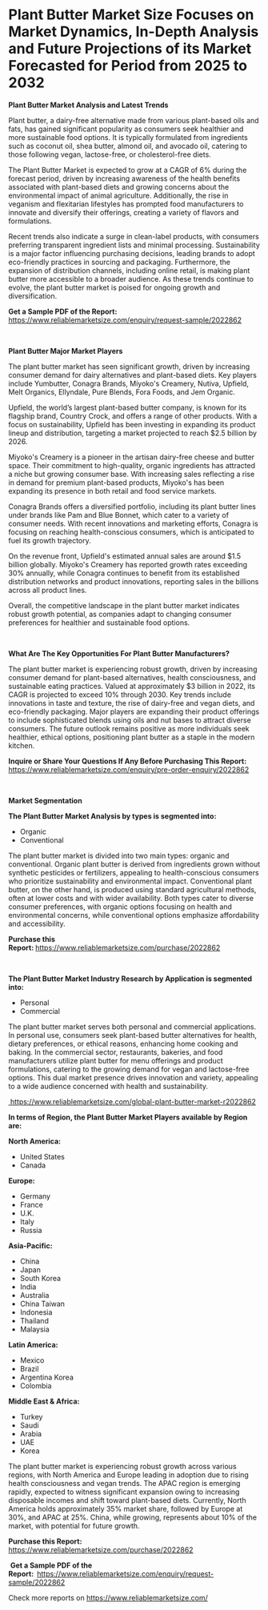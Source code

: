 <p><h1>Plant Butter Market Size Focuses on Market Dynamics, In-Depth Analysis and Future Projections of its Market Forecasted for Period from 2025 to 2032</h1></p><p><strong>Plant Butter Market Analysis and Latest Trends</strong></p>
<p><p>Plant butter, a dairy-free alternative made from various plant-based oils and fats, has gained significant popularity as consumers seek healthier and more sustainable food options. It is typically formulated from ingredients such as coconut oil, shea butter, almond oil, and avocado oil, catering to those following vegan, lactose-free, or cholesterol-free diets. </p><p>The Plant Butter Market is expected to grow at a CAGR of 6% during the forecast period, driven by increasing awareness of the health benefits associated with plant-based diets and growing concerns about the environmental impact of animal agriculture. Additionally, the rise in veganism and flexitarian lifestyles has prompted food manufacturers to innovate and diversify their offerings, creating a variety of flavors and formulations. </p><p>Recent trends also indicate a surge in clean-label products, with consumers preferring transparent ingredient lists and minimal processing. Sustainability is a major factor influencing purchasing decisions, leading brands to adopt eco-friendly practices in sourcing and packaging. Furthermore, the expansion of distribution channels, including online retail, is making plant butter more accessible to a broader audience. As these trends continue to evolve, the plant butter market is poised for ongoing growth and diversification.</p></p>
<p><strong>Get a Sample PDF of the Report:&nbsp;</strong> <a href="https://www.reliablemarketsize.com/enquiry/request-sample/2022862?utm_campaign=1888&utm_medium=2&utm_source=Github&utm_content=ia&utm_term=15022025&utm_id=plant-butter">https://www.reliablemarketsize.com/enquiry/request-sample/2022862</a></p>
<p>&nbsp;</p>
<p><strong>Plant Butter Major Market Players</strong></p>
<p><p>The plant butter market has seen significant growth, driven by increasing consumer demand for dairy alternatives and plant-based diets. Key players include Yumbutter, Conagra Brands, Miyoko's Creamery, Nutiva, Upfield, Melt Organics, Ellyndale, Pure Blends, Fora Foods, and Jem Organic. </p><p>Upfield, the world’s largest plant-based butter company, is known for its flagship brand, Country Crock, and offers a range of other products. With a focus on sustainability, Upfield has been investing in expanding its product lineup and distribution, targeting a market projected to reach $2.5 billion by 2026.</p><p>Miyoko's Creamery is a pioneer in the artisan dairy-free cheese and butter space. Their commitment to high-quality, organic ingredients has attracted a niche but growing consumer base. With increasing sales reflecting a rise in demand for premium plant-based products, Miyoko's has been expanding its presence in both retail and food service markets.</p><p>Conagra Brands offers a diversified portfolio, including its plant butter lines under brands like Pam and Blue Bonnet, which cater to a variety of consumer needs. With recent innovations and marketing efforts, Conagra is focusing on reaching health-conscious consumers, which is anticipated to fuel its growth trajectory.</p><p>On the revenue front, Upfield's estimated annual sales are around $1.5 billion globally. Miyoko's Creamery has reported growth rates exceeding 30% annually, while Conagra continues to benefit from its established distribution networks and product innovations, reporting sales in the billions across all product lines.</p><p>Overall, the competitive landscape in the plant butter market indicates robust growth potential, as companies adapt to changing consumer preferences for healthier and sustainable food options.</p></p>
<p>&nbsp;</p>
<p><strong>What Are The Key Opportunities For Plant Butter Manufacturers?</strong></p>
<p><p>The plant butter market is experiencing robust growth, driven by increasing consumer demand for plant-based alternatives, health consciousness, and sustainable eating practices. Valued at approximately $3 billion in 2022, its CAGR is projected to exceed 10% through 2030. Key trends include innovations in taste and texture, the rise of dairy-free and vegan diets, and eco-friendly packaging. Major players are expanding their product offerings to include sophisticated blends using oils and nut bases to attract diverse consumers. The future outlook remains positive as more individuals seek healthier, ethical options, positioning plant butter as a staple in the modern kitchen.</p></p>
<p><strong>Inquire or Share Your Questions If Any Before Purchasing This Report:</strong> <a href="https://www.reliablemarketsize.com/enquiry/pre-order-enquiry/2022862?utm_campaign=1888&utm_medium=2&utm_source=Github&utm_content=ia&utm_term=15022025&utm_id=plant-butter">https://www.reliablemarketsize.com/enquiry/pre-order-enquiry/2022862</a></p>
<p>&nbsp;</p>
<p><strong>Market Segmentation</strong></p>
<p><strong>The Plant Butter Market Analysis by types is segmented into:</strong></p>
<p><ul><li>Organic</li><li>Conventional</li></ul></p>
<p><p>The plant butter market is divided into two main types: organic and conventional. Organic plant butter is derived from ingredients grown without synthetic pesticides or fertilizers, appealing to health-conscious consumers who prioritize sustainability and environmental impact. Conventional plant butter, on the other hand, is produced using standard agricultural methods, often at lower costs and with wider availability. Both types cater to diverse consumer preferences, with organic options focusing on health and environmental concerns, while conventional options emphasize affordability and accessibility.</p></p>
<p><strong>Purchase this Report:&nbsp;</strong><a href="https://www.reliablemarketsize.com/purchase/2022862?utm_campaign=1888&utm_medium=2&utm_source=Github&utm_content=ia&utm_term=15022025&utm_id=plant-butter">https://www.reliablemarketsize.com/purchase/2022862</a></p>
<p>&nbsp;</p>
<p><strong>The Plant Butter Market Industry Research by Application is segmented into:</strong></p>
<p><ul><li>Personal</li><li>Commercial</li></ul></p>
<p><p>The plant butter market serves both personal and commercial applications. In personal use, consumers seek plant-based butter alternatives for health, dietary preferences, or ethical reasons, enhancing home cooking and baking. In the commercial sector, restaurants, bakeries, and food manufacturers utilize plant butter for menu offerings and product formulations, catering to the growing demand for vegan and lactose-free options. This dual market presence drives innovation and variety, appealing to a wide audience concerned with health and sustainability.</p></p>
<p><a href="https://www.reliablemarketsize.com/global-plant-butter-market-r2022862?utm_campaign=1888&utm_medium=2&utm_source=Github&utm_content=ia&utm_term=15022025&utm_id=plant-butter">&nbsp;https://www.reliablemarketsize.com/global-plant-butter-market-r2022862</a></p>
<p><strong>In terms of Region, the Plant Butter Market Players available by Region are:</strong></p>
<p>
    <p> <strong> North America: </strong>
        <ul>
            <li>United States</li>
            <li>Canada</li>
        </ul>
        </p> 
    <p> <strong> Europe: </strong>
        <ul>
            <li>Germany</li>
            <li>France</li>
            <li>U.K.</li>
            <li>Italy</li>
            <li>Russia</li>
        </ul>
        </p> 
    <p> <strong> Asia-Pacific: </strong>
        <ul>
            <li>China</li>
            <li>Japan</li>
            <li>South Korea</li>
            <li>India</li>
            <li>Australia</li>
            <li>China Taiwan</li>
            <li>Indonesia</li>
            <li>Thailand</li>
            <li>Malaysia</li>
        </ul>
        </p> 
    <p> <strong> Latin America: </strong>
        <ul>
            <li>Mexico</li>
            <li>Brazil</li>
            <li>Argentina Korea</li>
            <li>Colombia</li>
        </ul>
        </p> 
    <p> <strong> Middle East & Africa: </strong>
        <ul>
            <li>Turkey</li>
            <li>Saudi</li>
            <li>Arabia</li>
            <li>UAE</li>
            <li>Korea</li>
        </ul>
    </p>
    </p>
<p><p>The plant butter market is experiencing robust growth across various regions, with North America and Europe leading in adoption due to rising health consciousness and vegan trends. The APAC region is emerging rapidly, expected to witness significant expansion owing to increasing disposable incomes and shift toward plant-based diets. Currently, North America holds approximately 35% market share, followed by Europe at 30%, and APAC at 25%. China, while growing, represents about 10% of the market, with potential for future growth.</p></p>
<p><strong>Purchase this Report: </strong><a href="https://www.reliablemarketsize.com/purchase/2022862?utm_campaign=1888&utm_medium=2&utm_source=Github&utm_content=ia&utm_term=15022025&utm_id=plant-butter">https://www.reliablemarketsize.com/purchase/2022862</a></p>
<p>&nbsp;<strong>Get a Sample PDF of the Report:&nbsp;&nbsp;</strong><a href="https://www.reliablemarketsize.com/enquiry/request-sample/2022862?utm_campaign=1888&utm_medium=2&utm_source=Github&utm_content=ia&utm_term=15022025&utm_id=plant-butter">https://www.reliablemarketsize.com/enquiry/request-sample/2022862</a></p>
<p><strong></strong></p>
<p>Check more reports on <a href="https://www.reliablemarketsize.com/?utm_campaign=1888&utm_medium=2&utm_source=Github&utm_content=ia&utm_term=15022025&utm_id=plant-butter">https://www.reliablemarketsize.com/</a></p>